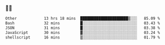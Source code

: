 ### 👨‍💻

<!--START_SECTION:waka-->

```txt
Other            13 hrs 18 mins  █████████████████████▒░░░   85.09 %
Bash             32 mins         █░░░░░░░░░░░░░░░░░░░░░░░░   03.43 %
JSON             31 mins         █░░░░░░░░░░░░░░░░░░░░░░░░   03.38 %
JavaScript       30 mins         ▓░░░░░░░░░░░░░░░░░░░░░░░░   03.24 %
shellscript      16 mins         ▒░░░░░░░░░░░░░░░░░░░░░░░░   01.79 %
```

<!--END_SECTION:waka-->
